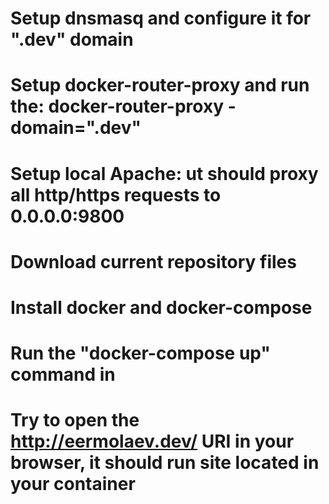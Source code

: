 


# Setup dnsmasq and configure it for ".dev" domain
# Setup docker-router-proxy and run the: docker-router-proxy -domain=".dev"
# Setup local Apache: ut should proxy all http/https requests to 0.0.0.0:9800
# Download current repository files
# Install docker and docker-compose
# Run the "docker-compose up" command in
# Try to open the http://eermolaev.dev/ URI in your browser, it should run site located in your container

